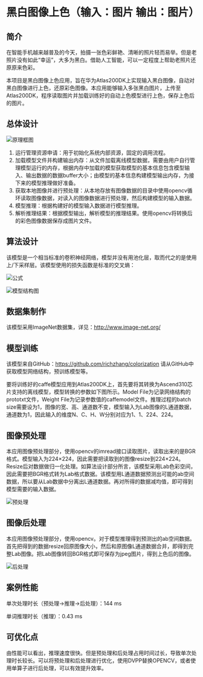 # 黑白图像上色（输入：图片 输出：图片）

## 简介

在智能手机越来越普及的今天，拍摄一张色彩鲜艳、清晰的照片轻而易举。但是老照片没有如此“幸运”，大多为黑白。借助人工智能，可以一定程度上帮助老照片还原原来色彩。

本项目是黑白图像上色应用，旨在华为Atlas200DK上实现输入黑白图像，自动对黑白图像进行上色，还原彩色图像。本应用能够输入多张黑白图片，上传至Atlas200DK，程序读取图片并加载训练好的自动上色模型进行上色，保存上色后的图片。

## 总体设计

![原理框图](https://images.gitee.com/uploads/images/2020/0805/095543_cea73640_5395865.png "屏幕截图.png")

1)	运行管理资源申请：用于初始化系统内部资源，固定的调用流程。   
2)	加载模型文件并构建输出内存：从文件加载离线模型数据，需要由用户自行管理模型运行的内存，根据内存中加载的模型获取模型的基本信息包含模型输入、输出数据的数据buffer大小；由模型的基本信息构建模型输出内存，为接下来的模型推理做好准备。    
3)	获取本地图像并进行预处理：从本地存放有图像数据的目录中使用opencv循环读取图像数据，对读入的图像数据进行预处理，然后构建模型的输入数据。    
4)	模型推理：根据构建好的模型输入数据进行模型推理。    
5)	解析推理结果：根据模型输出，解析模型的推理结果。使用opencv将转换后的彩色图像数据保存成图片文件。    

## 算法设计

该模型是一个相当标准的卷积神经网络，模型并没有用池化层，取而代之的是使用上/下采样层。该模型使用的损失函数是标准的交叉熵：

![公式](https://images.gitee.com/uploads/images/2020/0805/095709_16d3ea7f_5395865.png "屏幕截图.png")

![模型结构图](https://images.gitee.com/uploads/images/2020/0805/095721_70b4f185_5395865.png "屏幕截图.png")

## 数据集制作

该模型采用ImageNet数据集，详见：http://www.image-net.org/

## 模型训练

该模型来自GitHub：https://github.com/richzhang/colorization 请从GitHub中获取模型网络结构，预训练模型等。

要将训练好的caffe模型应用到Atlas200DK上，首先要将其转换为Ascend310芯片支持的离线模型，模型转换的参数如下图所示。Model File为记录网络结构的prototxt文件，Weight File为记录参数值的caffemodel文件。推理过程的batch size需要设为1，图像的宽、高、通道数不变，模型输入为Lab图像的L通道数据，通道数为1，因此输入的维度N、C、H、W分别对应为1、1、224、224。

## 图像预处理

本应用图像预处理部分，使用opencv的imread接口读取图片，读取出来的是BGR格式。模型输入为224×224，因此需要把读取到的图像resize到224×224。Resize后对数据做归一化处理。如算法设计部分所言，该模型采用Lab色彩空间，因此需要把BGR格式转为Lab格式数据。该模型用L通道数据预测出可能的ab空间数据，所以要从Lab数据中分离出L通道数据。再对所得的数据减均值，即可得到模型需要的输入数据。

![预处理](https://images.gitee.com/uploads/images/2020/0805/095959_0e2bdf81_5395865.png "屏幕截图.png")

## 图像后处理

本应用图像预处理部分，使用opencv。对于模型推理得到预测出的ab空间数据。首先把得到的数据resize回原图像大小，然后和原图像L通道数据合并，即得到完整Lab图像。把Lab图像转回BGR格式即可保存为jpeg图片，得到上色后的图像。

![后处理](https://images.gitee.com/uploads/images/2020/0805/100036_247920c8_5395865.png "屏幕截图.png")

## 案例性能

单次处理时长（预处理->推理->后处理）：144 ms

单词推理时长（推理）：0.43 ms

## 可优化点

由性能可以看出，推理速度很快。但是预处理和后处理占用时间过长，导致单次处理时长较长。可以将预处理和后处理进行优化，使用DVPP替换OPENCV，或者使用单算子进行后处理，可以有效提升效率。